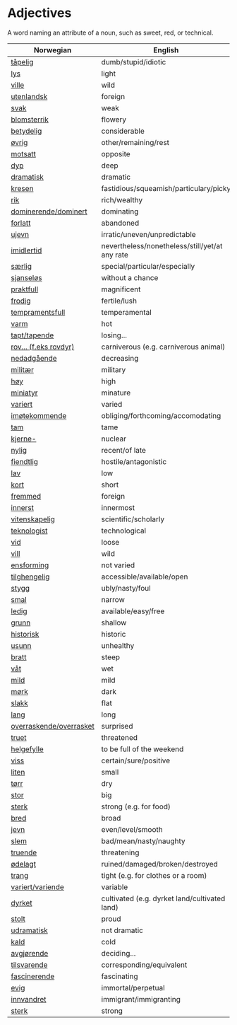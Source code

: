 # Adjectives

A word naming an attribute of a noun, such as sweet, red, or technical.

| Norwegian | English |
| --- | --- |
| [tåpelig](https://www.ordnett.no/search?language=no&phrase=tåpelig) | dumb/stupid/idiotic |
| [lys](https://www.ordnett.no/search?language=no&phrase=lys) | light |
| [ville](https://www.ordnett.no/search?language=no&phrase=ville) | wild |
| [utenlandsk](https://www.ordnett.no/search?language=no&phrase=utenlandsk) | foreign |
| [svak](https://www.ordnett.no/search?language=no&phrase=svak) | weak |
| [blomsterrik](https://www.ordnett.no/search?language=no&phrase=blomsterrik) | flowery |
| [betydelig](https://www.ordnett.no/search?language=no&phrase=betydelig) | considerable |
| [øvrig](https://www.ordnett.no/search?language=no&phrase=øvrig) | other/remaining/rest |
| [motsatt](https://www.ordnett.no/search?language=no&phrase=motsatt) | opposite |
| [dyp](https://www.ordnett.no/search?language=no&phrase=dyp) | deep |
| [dramatisk](https://www.ordnett.no/search?language=no&phrase=dramatisk) | dramatic |
| [kresen](https://www.ordnett.no/search?language=no&phrase=kresen) | fastidious/squeamish/particulary/picky |
| [rik](https://www.ordnett.no/search?language=no&phrase=rik) | rich/wealthy |
| [dominerende/dominert](https://www.ordnett.no/search?language=no&phrase=dominerende/dominert) | dominating |
| [forlatt](https://www.ordnett.no/search?language=no&phrase=forlatt) | abandoned |
| [ujevn](https://www.ordnett.no/search?language=no&phrase=ujevn) | irratic/uneven/unpredictable |
| [imidlertid](https://www.ordnett.no/search?language=no&phrase=imidlertid) | nevertheless/nonetheless/still/yet/at any rate |
| [særlig](https://www.ordnett.no/search?language=no&phrase=særlig) | special/particular/especially |
| [sjanseløs](https://www.ordnett.no/search?language=no&phrase=sjanseløs) | without a chance |
| [praktfull](https://www.ordnett.no/search?language=no&phrase=praktfull) | magnificent |
| [frodig](https://www.ordnett.no/search?language=no&phrase=frodig) | fertile/lush |
| [tempramentsfull](https://www.ordnett.no/search?language=no&phrase=tempramentsfull) | temperamental |
| [varm](https://www.ordnett.no/search?language=no&phrase=varm) | hot |
| [tapt/tapende](https://www.ordnett.no/search?language=no&phrase=tapt/tapende) | losing... |
| [rov... (f.eks rovdyr)](https://www.ordnett.no/search?language=no&phrase=rov...%20(f.eks%20rovdyr)) | carniverous (e.g. carniverous animal) |
| [nedadgående](https://www.ordnett.no/search?language=no&phrase=nedadgående) | decreasing |
| [militær](https://www.ordnett.no/search?language=no&phrase=militær) | military |
| [høy](https://www.ordnett.no/search?language=no&phrase=høy) | high |
| [miniatyr](https://www.ordnett.no/search?language=no&phrase=miniatyr) | minature |
| [variert](https://www.ordnett.no/search?language=no&phrase=variert) | varied |
| [imøtekommende](https://www.ordnett.no/search?language=no&phrase=imøtekommende) | obliging/forthcoming/accomodating |
| [tam](https://www.ordnett.no/search?language=no&phrase=tam) | tame |
| [kjerne-](https://www.ordnett.no/search?language=no&phrase=kjerne-) | nuclear |
| [nylig](https://www.ordnett.no/search?language=no&phrase=nylig) | recent/of late |
| [fiendtlig](https://www.ordnett.no/search?language=no&phrase=fiendtlig) | hostile/antagonistic |
| [lav](https://www.ordnett.no/search?language=no&phrase=lav) | low |
| [kort](https://www.ordnett.no/search?language=no&phrase=kort) | short |
| [fremmed](https://www.ordnett.no/search?language=no&phrase=fremmed) | foreign |
| [innerst](https://www.ordnett.no/search?language=no&phrase=innerst) | innermost |
| [vitenskapelig](https://www.ordnett.no/search?language=no&phrase=vitenskapelig) | scientific/scholarly |
| [teknologist](https://www.ordnett.no/search?language=no&phrase=teknologist) | technological |
| [vid](https://www.ordnett.no/search?language=no&phrase=vid) | loose |
| [vill](https://www.ordnett.no/search?language=no&phrase=vill) | wild |
| [ensforming](https://www.ordnett.no/search?language=no&phrase=ensforming) | not varied |
| [tilghengelig](https://www.ordnett.no/search?language=no&phrase=tilghengelig) | accessible/available/open |
| [stygg](https://www.ordnett.no/search?language=no&phrase=stygg) | ubly/nasty/foul |
| [smal](https://www.ordnett.no/search?language=no&phrase=smal) | narrow |
| [ledig](https://www.ordnett.no/search?language=no&phrase=ledig) | available/easy/free |
| [grunn](https://www.ordnett.no/search?language=no&phrase=grunn) | shallow |
| [historisk](https://www.ordnett.no/search?language=no&phrase=historisk) | historic |
| [usunn](https://www.ordnett.no/search?language=no&phrase=usunn) | unhealthy |
| [bratt](https://www.ordnett.no/search?language=no&phrase=bratt) | steep |
| [våt](https://www.ordnett.no/search?language=no&phrase=våt) | wet |
| [mild](https://www.ordnett.no/search?language=no&phrase=mild) | mild |
| [mørk](https://www.ordnett.no/search?language=no&phrase=mørk) | dark |
| [slakk](https://www.ordnett.no/search?language=no&phrase=slakk) | flat |
| [lang](https://www.ordnett.no/search?language=no&phrase=lang) | long |
| [overraskende/overrasket](https://www.ordnett.no/search?language=no&phrase=overraskende/overrasket) | surprised |
| [truet](https://www.ordnett.no/search?language=no&phrase=truet) | threatened |
| [helgefylle](https://www.ordnett.no/search?language=no&phrase=helgefylle) | to be full of the weekend |
| [viss](https://www.ordnett.no/search?language=no&phrase=viss) | certain/sure/positive |
| [liten](https://www.ordnett.no/search?language=no&phrase=liten) | small |
| [tørr](https://www.ordnett.no/search?language=no&phrase=tørr) | dry |
| [stor](https://www.ordnett.no/search?language=no&phrase=stor) | big |
| [sterk](https://www.ordnett.no/search?language=no&phrase=sterk) | strong (e.g. for food) |
| [bred](https://www.ordnett.no/search?language=no&phrase=bred) | broad |
| [jevn](https://www.ordnett.no/search?language=no&phrase=jevn) | even/level/smooth |
| [slem](https://www.ordnett.no/search?language=no&phrase=slem) | bad/mean/nasty/naughty |
| [truende](https://www.ordnett.no/search?language=no&phrase=truende) | threatening |
| [ødelagt](https://www.ordnett.no/search?language=no&phrase=ødelagt) | ruined/damaged/broken/destroyed |
| [trang](https://www.ordnett.no/search?language=no&phrase=trang) | tight (e.g. for clothes or a room) |
| [variert/variende](https://www.ordnett.no/search?language=no&phrase=variert/variende) | variable |
| [dyrket](https://www.ordnett.no/search?language=no&phrase=dyrket) | cultivated (e.g. dyrket land/cultivated land) |
| [stolt](https://www.ordnett.no/search?language=no&phrase=stolt) | proud |
| [udramatisk](https://www.ordnett.no/search?language=no&phrase=udramatisk) | not dramatic |
| [kald](https://www.ordnett.no/search?language=no&phrase=kald) | cold |
| [avgjørende](https://www.ordnett.no/search?language=no&phrase=avgjørende) | deciding... |
| [tilsvarende](https://www.ordnett.no/search?language=no&phrase=tilsvarende) | corresponding/equivalent |
| [fascinerende](https://www.ordnett.no/search?language=no&phrase=fascinerende) | fascinating |
| [evig](https://www.ordnett.no/search?language=no&phrase=evig) | immortal/perpetual |
| [innvandret](https://www.ordnett.no/search?language=no&phrase=innvandret) | immigrant/immigranting |
| [sterk](https://www.ordnett.no/search?language=no&phrase=sterk) | strong |

